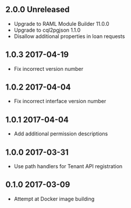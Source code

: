 ## 2.0.0 Unreleased

* Upgrade to RAML Module Builder 11.0.0
* Upgrade to cql2pgjson 1.1.0
* Disallow additional properties in loan requests

## 1.0.3 2017-04-19

* Fix incorrect version number

## 1.0.2 2017-04-04

* Fix incorrect interface version number

## 1.0.1 2017-04-04

* Add additional permission descriptions

## 1.0.0 2017-03-31

* Use path handlers for Tenant API registration

## 0.1.0 2017-03-09

* Attempt at Docker image building
